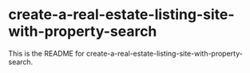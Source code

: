 # create-a-real-estate-listing-site-with-property-search

This is the README for create-a-real-estate-listing-site-with-property-search.
